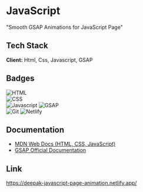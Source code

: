 
# JavaScript

"Smooth GSAP Animations for JavaScript Page"



## Tech Stack

**Client:**  Html, Css, Javascript, GSAP



## Badges

![HTML](https://img.shields.io/badge/HTML-5-blue)  
![CSS](https://img.shields.io/badge/CSS-3-blue)  
![Javascript](https://img.shields.io/badge/JavaScript-ES6-yellow)
![GSAP](https://img.shields.io/badge/GSAP-3-green)    
![Git](https://img.shields.io/badge/Git-Version--Control-red) 
![Netlify](https://img.shields.io/badge/Deployed%20on-Netlify-brightgreen)



## Documentation

- [MDN Web Docs (HTML, CSS, JavaScript)](https://developer.mozilla.org/en-US/)  
- [GSAP Official Documentation](https://greensock.com/docs/) 

 

## Link 

https://deepak-javascript-page-animation.netlify.app/

